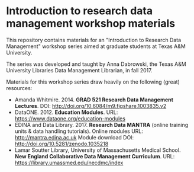 # Introduction to research data management workshop materials
This repository contains materials for an "Introduction to Research Data Management" workshop series aimed at graduate students at Texas A&M University.

The series was developed and taught by Anna Dabrowski, the Texas A&M University Libraries Data Management Librarian, in fall 2017.

Materials for this workshop series draw heavily on the following (great) resources:

- Amanda Whitmire. 2014. **GRAD 521 Research Data Management Lectures**. DOI: http://doi.org/10.6084/m9.figshare.1003835.v2 
- DataONE. 2012. **Education Modules**. URL: https://www.dataone.org/education-modules
- EDINA and Data Library. 2017. **Research Data MANTRA** (online training units & data handling tutorials). Online modules URL: http://mantra.edina.ac.uk Module download DOI: http://doi.org/10.5281/zenodo.1035218
- Lamar Soutter Library, University of Massachusetts Medical School. **New England Collaborative Data Management Curriculum**. URL: https://library.umassmed.edu/necdmc/index

